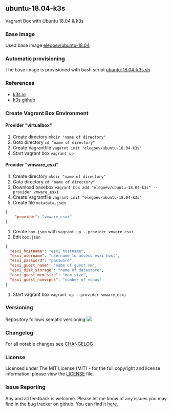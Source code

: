 ## ubuntu-18.04-k3s
Vagrant Box with Ubuntu 18.04 & k3s

### Base image
Used base image [elegoev/ubuntu-18.04](https://app.vagrantup.com/elegoev/boxes/ubuntu-18.04)

### Automatic provisioning
The base image is provisioned with bash script [ubuntu-18.04-k3s.sh](https://github.com/elegoev/vagrant-ubuntu/blob/master/vagrant-ubuntu1804-k3s/provisioning/ubuntu-18.04-k3s.sh)

### References
- [k3s.io](https://k3s.io/)
- [k3s github](https://github.com/rancher/k3s)

###  Create Vagrant Box Environment
#### Provider "virtualbox"
1. Create directory `mkdir "name of directory"`
1. Goto directory `cd "name of directory"`
1. Create Vagrantfile `vagarnt init "elegoev/ubuntu-18.04-k3s"`
1. Start vagrant box `vagrant up`

#### Provider "vmware_esxi"
1. Create directory `mkdir "name of directory"`
1. Goto directory `cd "name of directory"`
1. Download basebox `vagrant box add "elegoev/ubuntu-18.04-k3s" --provider vmware_esxi`
1. Create Vagrantfile `vagrant init "elegoev/ubuntu-18.04-k3s"`
1. Create file `metadata.json`
```json
{
    "provider": "vmware_esxi"
}
```
1. Create `box.json` with `vagrant up --provider vmware_esxi`
1. Edit `box.json`
```json
{
  "esxi_hostname": "esxi hostname",
  "esxi_username": "username to access esxi host",
  "esxi_password": "password",
  "esxi_guest_name": "name of guest vm",
  "esxi_disk_storage": "name of datastore",
  "esxi_guest_mem_size": "mem size",
  "esxi_guest_numvcpus": "number of vcpus"
}
```
1. Start vagrant box `vagrant up --provider vmware_esxi`


### Versioning
Repository follows sematic versioning  [![](https://img.shields.io/badge/semver-2.0.0-green.svg)](http://semver.org)

### Changelog
For all notable changes see [CHANGELOG](https://github.com/elegoev/basebox-ubuntu-18.04-k3s/blob/master/CHANGELOG.md)

### License
Licensed under The MIT License (MIT) - for the full copyright and license information, please view the [LICENSE](https://github.com/elegoev/basebox-ubuntu-18.04-k3s/blob/master/LICENSE) file.

### Issue Reporting
Any and all feedback is welcome.  Please let me know of any issues you may find in the bug tracker on github. You can find it [here. ](https://github.com/elegoev/basebox-ubuntu-18.04-k3s/issues)
